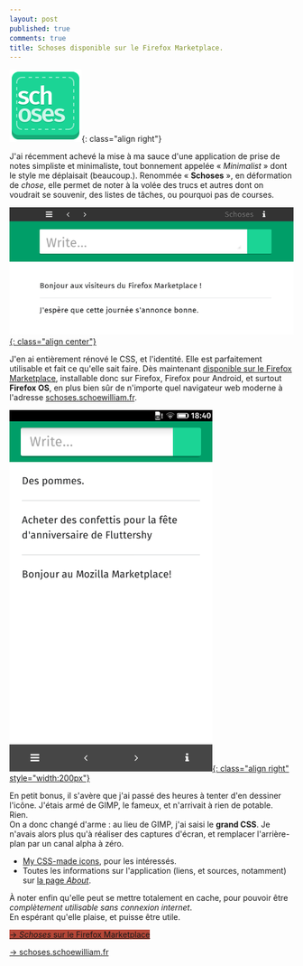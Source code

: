 ```yaml
---
layout: post
published: true
comments: true
title: Schoses disponible sur le Firefox Marketplace.
---
```


![Schoses](/images/schoses/icon-128.png){: class="align right"}

J'ai récemment achevé la mise à ma sauce d'une application de prise de notes simpliste et minimaliste, tout bonnement appelée « *Minimalist* » dont le style me déplaisait (beaucoup.). Renommée « **Schoses** », en déformation de *chose*, elle permet de noter à la volée des trucs et autres dont on voudrait se souvenir, des listes de tâches, ou pourquoi pas de courses.

[![Schoses sur un écran de bureau](/images/schoses/wide.png){: class="align center"}](/images/schoses/wide.png)

J'en ai entièrement rénové le CSS, et l'identité. Elle est parfaitement utilisable et fait ce qu'elle sait faire. Dès maintenant [disponible sur le Firefox Marketplace](https://marketplace.firefox.com/app/schoses), installable donc sur Firefox, Firefox pour Android, et surtout **Firefox OS**, en plus bien sûr de n'importe quel navigateur web moderne à l'adresse [schoses.schoewilliam.fr](http://schoses.schoewilliam.fr/).

[![Schoses](/images/schoses/narrow.png){: class="align right" style="width:200px"}](/images/schoses/narrow.png)

En petit bonus, il s'avère que j'ai passé des heures à tenter d'en dessiner l'icône. J'étais armé de GIMP, le fameux, et n'arrivait à rien de potable. Rien.  
On a donc changé d'arme : au lieu de GIMP, j'ai saisi le **grand CSS**. Je n'avais alors plus qu'à réaliser des captures d'écran, et remplacer l'arrière-plan par un canal alpha à zéro.

* [My CSS-made icons](http://schoses.schoewilliam.fr/icon.html), pour les intéressés.
* Toutes les informations sur l'application (liens, et sources, notamment) sur [la page *About*](http://schoses.schoewilliam.fr/about.html).

À noter enfin qu'elle peut se mettre totalement en cache, pour pouvoir être *complètement utilisable sans connexion internet*.  
En espérant qu'elle plaise, et puisse être utile.

<p><a class="bouton" href="https://marketplace.firefox.com/app/schoses" style="background-color:#B74738">&rarr; <em>Schoses</em> sur le Firefox Marketplace</a></p>

<p><a class="bouton" href="http://schoses.schoewilliam.fr">&rarr; schoses.schoewilliam.fr</a></p>
